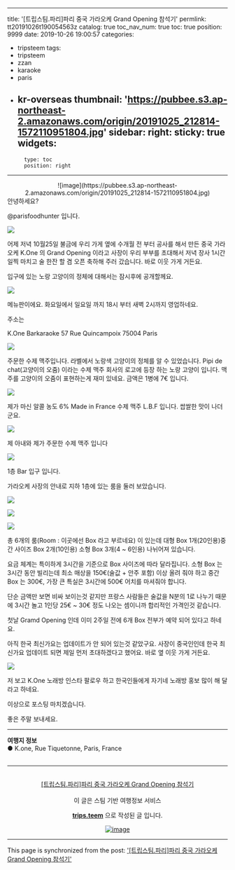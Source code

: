 
---
title: '[트립스팀.파리]파리 중국 가라오케 Grand Opening 참석기'
permlink: tt20191026t190054563z
catalog: true
toc_nav_num: true
toc: true
position: 9999
date: 2019-10-26 19:00:57
categories:
- tripsteem
tags:
- tripsteem
- zzan
- karaoke
- paris
- kr-overseas
thumbnail: 'https://pubbee.s3.ap-northeast-2.amazonaws.com/origin/20191025_212814-1572110951804.jpg'
sidebar:
    right:
        sticky: true
widgets:
    -
        type: toc
        position: right
---


<center>![image](https://pubbee.s3.ap-northeast-2.amazonaws.com/origin/20191025_212814-1572110951804.jpg)</center>
안녕하세요?

@parisfoodhunter 입니다.

![](https://pubbee.s3.ap-northeast-2.amazonaws.com/origin/20191024_155312-1572111305926.jpg)

어제 저녁 10월25일 불금에 우리 가게 옆에 수개월 전 부터 공사를 해서 만든 중국 가라오케 K.One  의 Grand Opening 이라고 사장이 우리 부부를 초대해서 저녁 장사 1시간 일찍 마치고 술 한잔 할 겸 오픈 축하해 주러 갔습니다. 바로 이웃 가게 거든요.

입구에 있는 노랑 고양이의 정체에 대해서는 잠시후에 공개할께요.

![](https://pubbee.s3.ap-northeast-2.amazonaws.com/origin/20191025_211217-1572111619617.jpg)

메뉴판이에요. 
화요일에서 일요일 까지 18시 부터 새벽 2시까지 영업하네요.

주소는

K.One Barkaraoke
57 Rue Quincampoix
75004 Paris

![](https://pubbee.s3.ap-northeast-2.amazonaws.com/origin/20191025_211457-1572111814202.jpg)

주문한 수제 맥주입니다. 라벨에서 노랑색 고양이의 정체를 알 수 있었습니다. 
Pipi de chat(고양이의 오줌) 이라는 수제 맥주 회사의 로고에 등장 하는 노랑 고양이 입니다. 맥주를 고양이의 오줌이 표현하는게 재미 있네요. 금액은 1병에 7€ 입니다.

![](https://pubbee.s3.ap-northeast-2.amazonaws.com/origin/20191025_211202-1572112132774.jpg)

제가 마신 알콜 농도 6% Made in France 
수제 맥주 L.B.F 입니다. 쌉쌀한 맛이 나더군요.

![](https://pubbee.s3.ap-northeast-2.amazonaws.com/origin/20191025_212027-1572112312429.jpg)

제 아내와 제가 주문한 수제 맥주 입니다 

![](https://pubbee.s3.ap-northeast-2.amazonaws.com/origin/20191025_212241-1572112381611.jpg)

1층 Bar 입구 입니다. 

가라오케 사장의 안내로 지하 1층에 있는 룸을 둘러 보았습니다. 

![](https://pubbee.s3.ap-northeast-2.amazonaws.com/origin/20191025_212749-1572112484884.jpg)

![](https://pubbee.s3.ap-northeast-2.amazonaws.com/origin/20191025_212814-1572112511339.jpg)

![](https://pubbee.s3.ap-northeast-2.amazonaws.com/origin/20191025_212818-1572112779252.jpg)

총 6개의 룸(Room : 이곳에선 Box 라고 부르네요) 이 있는데 대형 Box 1개(20인용)중간 사이즈 Box 2개(10인용)  소형 Box 3개(4 ~ 6인용) 나뉘어져 있습니다.

요금 체계는 특이하게 3시간을 기준으로  Box 사이즈에 따라 달라집니다. 소형 Box 는 3시간 동안 빌리는데 최소 매상을 150€(술값 + 안주 포함) 이상 올려 줘야 하고 중간 Box 는 300€, 가장 큰 특실은 3시간에 500€ 어치를 마셔줘야 합니다.

단순 금액만 보면 비싸 보이는것 같지만 프랑스 사람들은 술값을  N분의 1로 나누기 때문에 3시간 놀고 1인당 25€ ~ 30€ 정도 나오는 셈이니까 합리적인 가격인것 같습니다. 

첫날 Gramd Opening 인데 이미 2주일 전에 6개 Box 전부가 예약 되어 있다고 하네요.

아직 한국 최신가요는 업데이트가 안 되어 있는것 같았구요. 사장이 중국인인데 한국 최신가요 업데이트 되면 제일 먼저 초대하겠다고 했어요. 바로 옆 이웃 가게 거든요.


![](https://pubbee.s3.ap-northeast-2.amazonaws.com/origin/20191025_215152-1572115948599.jpg)

저 보고 K.One 노래방 인스타 팔로우 하고  한국인들에게 자기네 노래방 홍보 많이 해 달라고 하네요.

이상으로 포스팅 마치겠습니다. 

좋은 주말 보내세요.















<hr><b>여행지 정보</b><br/>● K.one, Rue Tiquetonne, Paris, France<br/><br/><hr><br/><center><a href='https://kr.tripsteem.com/post/tt20191026t190054563z'>[트립스팀.파리]파리 중국 가라오케 Grand Opening 참석기</a></center><br />
<center>
이 글은 스팀 기반 여행정보 서비스

<a href='https://kr.tripsteem.com/'><b>trips.teem</b></a> 으로 작성된 글 입니다.

<a href='https://kr.tripsteem.com/'>![image](https://cdn.steemitimages.com/DQmUFZTyUVo6PuZGHeF9VxLHxkrufqLa37Wz8U6A9j115JU/%EB%B0%B0%EB%84%88_%EB%B4%84.jpg)</a>
</center>

- - -

This page is synchronized from the post: ['[트립스팀.파리]파리 중국 가라오케 Grand Opening 참석기'](https://steemit.com/@parisfoodhunter/tt20191026t190054563z)
